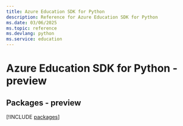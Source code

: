 ```yaml
---
title: Azure Education SDK for Python
description: Reference for Azure Education SDK for Python
ms.date: 03/06/2025
ms.topic: reference
ms.devlang: python
ms.service: education
---
```

# Azure Education SDK for Python - preview
## Packages - preview
[!INCLUDE [packages](education-index.md)]